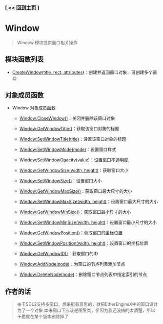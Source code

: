 ### [[ << 回到主页 ]](../README.md)

# Window

> Window 模块提供窗口相关操作

## 模块函数列表

+ [CreateWindow(title, rect, attributes)](_CreateWindow_.md)：创建并返回窗口对象，可创建多个窗口

## 对象成员函数

+ Window 对象成员函数

    + [Window:CloseWindow()](_Window_CloseWindow_.md)：关闭并删除该窗口对象

    + [Window:GetWindowTitle()](_Window_GetWindowTitle_.md)：获取该窗口对象的标题

    + [Window:SetWindowTitle(title)](_Window_SetWindowTitle_.md)：设置该窗口对象的标题

    + [Window:SetWindowMode(mode)](_Window_SetWindowMode_.md)：设置窗口样式

    + [Window:SetWindowOpacity(value)](_Window_SetWindowOpacity_.md)：设置窗口不透明度

    + [Window:GetWindowSize(width, height)](_Window_GetWindowSize_.md)：获取窗口大小

    + [Window:SetWindowSize()](_Window_SetWindowSize_.md)：设置窗口大小

    + [Window:GetWindowMaxSize()](_Window_GetWindowMaxSize_.md)：获取窗口最大尺寸的大小

    + [Window:SetWindowMaxSize(width, height)](_Window_SetWindowMaxSize_.md)：设置窗口最大尺寸的大小

    + [Window:GetWindowMinSize()](_Window_GetWindowMinSize_.md)：获取窗口最小尺寸的大小

    + [Window:SetWindowMinSize(width, height)](_Window_SetWindowMinSize_.md)：设置窗口最小尺寸的大小

    + [Window:GetWindowPosition()](_Window_GetWindowPosition_.md)：获取窗口的坐标位置

    + [Window:SetWindowPosition(width, height)](_Window_SetWindowPosition_.md)：设置窗口的坐标位置

    + [Window:GetWindowID()](_Window_GetWindowID_.md)：获取窗口的ID

    + [Window:AddNode(node)](_Window_AddNode_.md)：为窗口的节点列表添加节点

    + [Window:DeleteNode(node)](_Window_DeleteNode_.md)：删除窗口节点列表中指定索引的节点

## 作者的话

> 由于SDL2支持多窗口，想来挺有意思的，就把EtherEngineX中的窗口设计为了一个对象
> 本来窗口下应该是图层类，但因为我还没搞的太清楚，所以干脆就在某个版本删除掉了